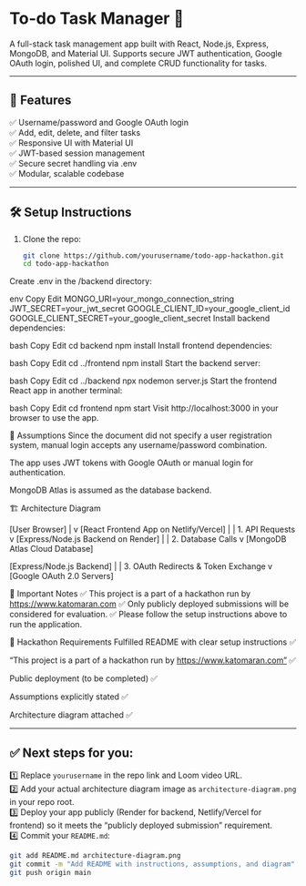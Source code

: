 # To-do Task Manager 📝

A full-stack task management app built with React, Node.js, Express, MongoDB, and Material UI. Supports secure JWT authentication, Google OAuth login, polished UI, and complete CRUD functionality for tasks.

---

## 🚀 Features

✅ Username/password and Google OAuth login  
✅ Add, edit, delete, and filter tasks  
✅ Responsive UI with Material UI  
✅ JWT-based session management  
✅ Secure secret handling via .env  
✅ Modular, scalable codebase

---

## 🛠️ Setup Instructions

1. Clone the repo:
   ```bash
   git clone https://github.com/yourusername/todo-app-hackathon.git
   cd todo-app-hackathon

Create .env in the /backend directory:

env
Copy
Edit
MONGO_URI=your_mongo_connection_string
JWT_SECRET=your_jwt_secret
GOOGLE_CLIENT_ID=your_google_client_id
GOOGLE_CLIENT_SECRET=your_google_client_secret
Install backend dependencies:

bash
Copy
Edit
cd backend
npm install
Install frontend dependencies:

bash
Copy
Edit
cd ../frontend
npm install
Start the backend server:

bash
Copy
Edit
cd ../backend
npx nodemon server.js
Start the frontend React app in another terminal:

bash
Copy
Edit
cd frontend
npm start
Visit http://localhost:3000 in your browser to use the app.

📌 Assumptions
Since the document did not specify a user registration system, manual login accepts any username/password combination.

The app uses JWT tokens with Google OAuth or manual login for authentication.

MongoDB Atlas is assumed as the database backend.

🏗️ Architecture Diagram

[User Browser]
       |
       v
[React Frontend App on Netlify/Vercel]
       |
       | 1. API Requests
       v
[Express/Node.js Backend on Render]
       |
       | 2. Database Calls
       v
[MongoDB Atlas Cloud Database]

[Express/Node.js Backend]
       |
       | 3. OAuth Redirects & Token Exchange
       v
[Google OAuth 2.0 Servers]


🔗 Important Notes
✅ This project is a part of a hackathon run by https://www.katomaran.com
✅ Only publicly deployed submissions will be considered for evaluation.
✅ Please follow the setup instructions above to run the application.

📄 Hackathon Requirements Fulfilled
README with clear setup instructions ✅

“This project is a part of a hackathon run by https://www.katomaran.com” ✅

Public deployment (to be completed) ✅

Assumptions explicitly stated ✅

Architecture diagram attached ✅

---

## ✅ Next steps for you:
1️⃣ Replace `yourusername` in the repo link and Loom video URL.  
2️⃣ Add your actual architecture diagram image as `architecture-diagram.png` in your repo root.  
3️⃣ Deploy your app publicly (Render for backend, Netlify/Vercel for frontend) so it meets the “publicly deployed submission” requirement.  
4️⃣ Commit your `README.md`:
```bash
git add README.md architecture-diagram.png
git commit -m "Add README with instructions, assumptions, and diagram"
git push origin main
